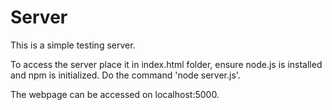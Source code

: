 # Server

This is a simple testing server.

To access the server place it in index.html folder, ensure node.js is installed and npm is initialized.
Do the command 'node server.js'.

The webpage can be accessed on localhost:5000.
